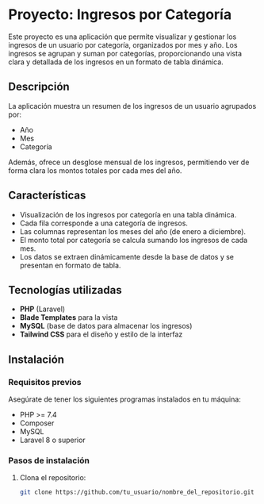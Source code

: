 # Proyecto: Ingresos por Categoría

Este proyecto es una aplicación que permite visualizar y gestionar los ingresos de un usuario por categoría, organizados por mes y año. Los ingresos se agrupan y suman por categorías, proporcionando una vista clara y detallada de los ingresos en un formato de tabla dinámica.

## Descripción

La aplicación muestra un resumen de los ingresos de un usuario agrupados por:

-   Año
-   Mes
-   Categoría

Además, ofrece un desglose mensual de los ingresos, permitiendo ver de forma clara los montos totales por cada mes del año.

## Características

-   Visualización de los ingresos por categoría en una tabla dinámica.
-   Cada fila corresponde a una categoría de ingresos.
-   Las columnas representan los meses del año (de enero a diciembre).
-   El monto total por categoría se calcula sumando los ingresos de cada mes.
-   Los datos se extraen dinámicamente desde la base de datos y se presentan en formato de tabla.

## Tecnologías utilizadas

-   **PHP** (Laravel)
-   **Blade Templates** para la vista
-   **MySQL** (base de datos para almacenar los ingresos)
-   **Tailwind CSS** para el diseño y estilo de la interfaz

## Instalación

### Requisitos previos

Asegúrate de tener los siguientes programas instalados en tu máquina:

-   PHP >= 7.4
-   Composer
-   MySQL
-   Laravel 8 o superior

### Pasos de instalación

1. Clona el repositorio:
    ```bash
    git clone https://github.com/tu_usuario/nombre_del_repositorio.git
    ```
